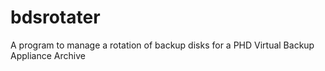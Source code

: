 bdsrotater
==========

A program to manage a rotation of backup disks for a PHD Virtual Backup Appliance Archive
